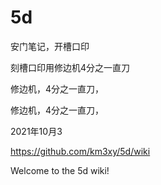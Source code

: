 
# 5d

安门笔记，开槽口印


刻槽口印用修边机4分之一直刀


修边机，4分之一直刀，

修边机，4分之一直刀，


2021年10月3


https://github.com/km3xy/5d/wiki

Welcome to the 5d wiki!


